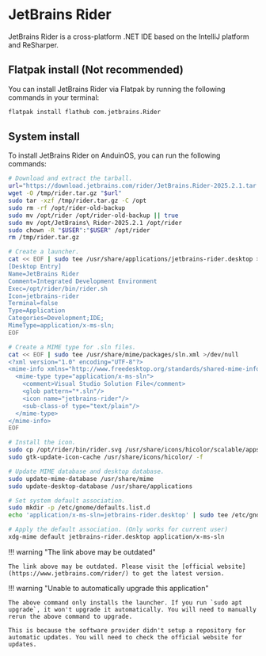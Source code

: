 # JetBrains Rider

JetBrains Rider is a cross-platform .NET IDE based on the IntelliJ platform and ReSharper.

## Flatpak install (Not recommended)

You can install JetBrains Rider via Flatpak by running the following commands in your terminal:

```bash
flatpak install flathub com.jetbrains.Rider
```

## System install

To install JetBrains Rider on AnduinOS, you can run the following commands:

<!-- The link needs to be updated regularly. -->

```bash
# Download and extract the tarball.
url="https://download.jetbrains.com/rider/JetBrains.Rider-2025.2.1.tar.gz"
wget -O /tmp/rider.tar.gz "$url"
sudo tar -xzf /tmp/rider.tar.gz -C /opt
sudo rm -rf /opt/rider-old-backup
sudo mv /opt/rider /opt/rider-old-backup || true
sudo mv /opt/JetBrains\ Rider-2025.2.1 /opt/rider
sudo chown -R "$USER":"$USER" /opt/rider
rm /tmp/rider.tar.gz

# Create a launcher.
cat << EOF | sudo tee /usr/share/applications/jetbrains-rider.desktop >/dev/null
[Desktop Entry]
Name=JetBrains Rider
Comment=Integrated Development Environment
Exec=/opt/rider/bin/rider.sh
Icon=jetbrains-rider
Terminal=false
Type=Application
Categories=Development;IDE;
MimeType=application/x-ms-sln;
EOF

# Create a MIME type for .sln files.
cat << EOF | sudo tee /usr/share/mime/packages/sln.xml >/dev/null
<?xml version="1.0" encoding="UTF-8"?>
<mime-info xmlns="http://www.freedesktop.org/standards/shared-mime-info">
  <mime-type type="application/x-ms-sln">
    <comment>Visual Studio Solution File</comment>
    <glob pattern="*.sln"/>
    <icon name="jetbrains-rider"/>
    <sub-class-of type="text/plain"/>
  </mime-type>
</mime-info>
EOF

# Install the icon.
sudo cp /opt/rider/bin/rider.svg /usr/share/icons/hicolor/scalable/apps/jetbrains-rider.svg
sudo gtk-update-icon-cache /usr/share/icons/hicolor/ -f

# Update MIME database and desktop database.
sudo update-mime-database /usr/share/mime
sudo update-desktop-database /usr/share/applications

# Set system default association.
sudo mkdir -p /etc/gnome/defaults.list.d
echo 'application/x-ms-sln=jetbrains-rider.desktop' | sudo tee /etc/gnome/defaults.list.d/rider-sln.conf >/dev/null

# Apply the default association. (Only works for current user)
xdg-mime default jetbrains-rider.desktop application/x-ms-sln
```

!!! warning "The link above may be outdated"

    The link above may be outdated. Please visit the [official website](https://www.jetbrains.com/rider/) to get the latest version.

!!! warning "Unable to automatically upgrade this application"

    The above command only installs the launcher. If you run `sudo apt upgrade`, it won't upgrade it automatically. You will need to manually rerun the above command to upgrade.

    This is because the software provider didn't setup a repository for automatic updates. You will need to check the official website for updates.
